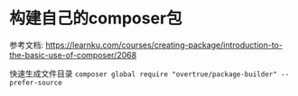 # 构建自己的composer包

参考文档: <https://learnku.com/courses/creating-package/introduction-to-the-basic-use-of-composer/2068>

快速生成文件目录
`composer global require "overtrue/package-builder" --prefer-source`
